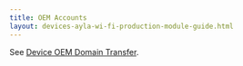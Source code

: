 ```yaml
---
title: OEM Accounts
layout: devices-ayla-wi-fi-production-module-guide.html
---
```



See [Device OEM Domain Transfer](https://aylanetworks.app.box.com/folder/25504860108).